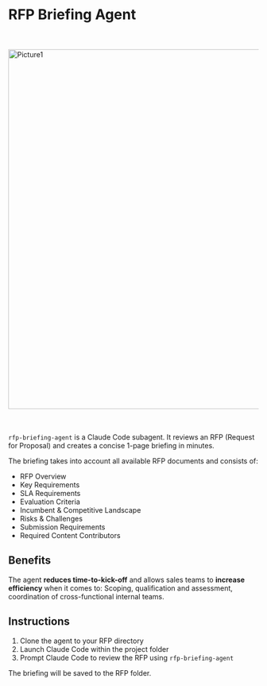# RFP Briefing Agent

<br><br> 
<img width="4207" height="724" alt="Picture1" src="https://github.com/user-attachments/assets/3ab01813-155d-4c34-adc1-a3c35bfccfa6" />
<br><br><br>

`rfp-briefing-agent` is a Claude Code subagent. It reviews an RFP (Request for Proposal) and creates a concise 1-page briefing in minutes.

The briefing takes into account all available RFP documents and consists of:
* RFP Overview
* Key Requirements
* SLA Requirements
* Evaluation Criteria
* Incumbent & Competitive Landscape
* Risks & Challenges
* Submission Requirements
* Required Content Contributors

## Benefits

The agent **reduces time-to-kick-off** and allows sales teams to **increase efficiency** when it comes to: Scoping, qualification and assessment, coordination of cross-functional internal teams.

## Instructions
1. Clone the agent to your RFP directory
2. Launch Claude Code within the project folder
3. Prompt Claude Code to review the RFP using `rfp-briefing-agent` <br>

The briefing will be saved to the RFP folder.
